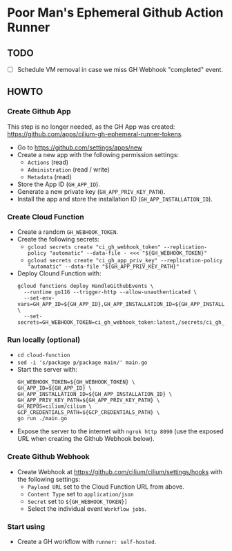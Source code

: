 # Poor Man's Ephemeral Github Action Runner

## TODO

- [ ] Schedule VM removal in case we miss GH Webhook "completed" event.

## HOWTO

### Create Github App

This step is no longer needed, as the GH App was created:
https://github.com/apps/cilium-gh-ephemeral-runner-tokens.

- Go to https://github.com/settings/apps/new
- Create a new app with the following permission settings:
    - `Actions` (read)
    - `Administration` (read / write)
    - `Metadata` (read)
- Store the App ID (`GH_APP_ID`).
- Generate a new private key (`GH_APP_PRIV_KEY_PATH`).
- Install the app and store the installation ID (`GH_APP_INSTALLATION_ID`).

### Create Cloud Function

- Create a random `GH_WEBHOOK_TOKEN`.
- Create the following secrets:
    - `gcloud secrets create "ci_gh_webhook_token" --replication-policy "automatic" --data-file - <<< "${GH_WEBHOOK_TOKEN}"`
    - `gcloud secrets create "ci_gh_app_priv_key" --replication-policy "automatic" --data-file "${GH_APP_PRIV_KEY_PATH}"`
- Deploy Clound Function with:
  ```
  gcloud functions deploy HandleGithubEvents \
    --runtime go116 --trigger-http --allow-unauthenticated \
    --set-env-vars=GH_APP_ID=${GH_APP_ID},GH_APP_INSTALLATION_ID=${GH_APP_INSTALLATION_ID},GH_REPOS="cilium/cilium,cilium/tetragon",GH_APP_PRIV_KEY_PATH=/secrets/ci_gh_app_priv_key \
    --set-secrets=GH_WEBHOOK_TOKEN=ci_gh_webhook_token:latest,/secrets/ci_gh_app_priv_key=ci_gh_app_priv_key:latest
  ```

### Run locally (optional)

- `cd cloud-function`
- `sed -i 's/package p/package main/' main.go`
- Start the server with:
  ```
  GH_WEBHOOK_TOKEN=${GH_WEBHOOK_TOKEN} \
  GH_APP_ID=${GH_APP_ID} \
  GH_APP_INSTALLATION_ID=${GH_APP_INSTALLATION_ID} \
  GH_APP_PRIV_KEY_PATH=${GH_APP_PRIV_KEY_PATH} \
  GH_REPOS=cilium/cilium \
  GCP_CREDENTIALS_PATH=${GCP_CREDENTIALS_PATH} \
  go run ./main.go
  ```
- Expose the server to the internet with `ngrok http 8090` (use the exposed URL when
  creating the Github Webhook below).

### Create Github Webhook

- Create Webhook at https://github.com/cilium/cilium/settings/hooks with
  the following settings:
    - `Payload URL` set to the Cloud Function URL from above.
    - `Content Type` set to `application/json`
    - `Secret` set to `${GH_WEBHOOK_TOKEN}]`
    - Select the individual event `Workflow jobs`.

### Start using

- Create a GH workflow with `runner: self-hosted`.
